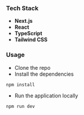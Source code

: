 ### Tech Stack

- **Next.js**
- **React**
- **TypeScript**
- **Tailwind CSS**

### Usage

- Clone the repo
- Install the dependencies

```
npm install
```

- Run the application locally

```
npm run dev
```